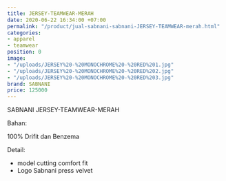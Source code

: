 ```yaml
---
title: JERSEY-TEAMWEAR-MERAH
date: 2020-06-22 16:34:00 +07:00
permalink: "/product/jual-sabnani-sabnani-JERSEY-TEAMWEAR-merah.html"
categories:
- apparel
- teamwear
position: 0
image:
- "/uploads/JERSEY%20-%20MONOCHROME%20-%20RED%201.jpg"
- "/uploads/JERSEY%20-%20MONOCHROME%20-%20RED%202.jpg"
- "/uploads/JERSEY%20-%20MONOCHROME%20-%20RED%203.jpg"
brand: SABNANI
price: 125000
---
```


SABNANI
JERSEY-TEAMWEAR-MERAH

Bahan:

100% Drifit dan Benzema


Detail:

- model cutting comfort fit
- Logo Sabnani press velvet